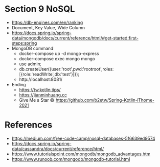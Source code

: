 # Section 9 NoSQL
* https://db-engines.com/en/ranking
* Document, Key Value, Wide Column
* https://docs.spring.io/spring-data/mongodb/docs/current/reference/html/#get-started:first-steps:spring
* MongoDB command
  * docker-compose up -d mongo-express
  * docker-compose exec mongo mongo
  * use admin;
  * db.createUser({user:'root',pwd:'rootroot',roles:[{role:'readWrite',db:'test'}]});
  * http://localhost:8081/
* Ending
  * https://tw.kotlin.tips/
  * https://jianminhuang.cc
  * Give Me a Star 😄 https://github.com/b2etw/Spring-Kotlin-iThome-2021

# References
* https://medium.com/free-code-camp/nosql-databases-5f6639ed9574
* https://docs.spring.io/spring-data/cassandra/docs/current/reference/html/
* https://www.tutorialspoint.com/mongodb/mongodb_advantages.htm
* https://www.runoob.com/mongodb/mongodb-tutorial.html
